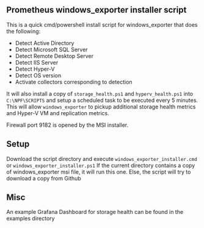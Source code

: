 ## Prometheus windows_exporter installer script

This is a quick cmd/powershell install script for windows_exporter that does the following:

- Detect Active Directory
- Detect Microsoft SQL Server
- Detect Remote Desktop Server
- Detect IIS Server
- Detect Hyper-V
- Detect OS version
- Activate collectors corresponding to detection

It will also install a copy of `storage_health.ps1` and `hyperv_health.ps1` into `C:\NPF\SCRIPTS` and setup a scheduled task to be executed every 5 minutes.
This will allow `windows_exporter` to pickup additional storage health metrics and Hyper-V VM and replication metrics.

Firewall port 9182 is opened by the MSI installer.

## Setup

Download the script directory and execute `windows_exporter_installer.cmd` or `windows_exporter_installer.ps1`
If the current directory contains a copy of windows_exporter msi file, it will run this one.
Else, the script will try to download a copy from Github

## Misc

An example Grafana Dashboard for storage health can be found in the examples directory